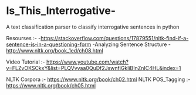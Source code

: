 # Is_This_Interrogative-
A text classification parser to classify interrogative sentences in python

Resourses :- 
-https://stackoverflow.com/questions/17879551/nltk-find-if-a-sentence-is-in-a-questioning-form
-Analyzing Sentence Structure - http://www.nltk.org/book_1ed/ch08.html

Video Tutorial :- https://www.youtube.com/watch?v=FLZvOKSCkxY&list=PLQVvvaa0QuDf2JswnfiGkliBInZnIC4HL&index=1

NLTK Corpora :- https://www.nltk.org/book/ch02.html
NLTK POS_Tagging :- https://www.nltk.org/book/ch05.html
